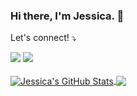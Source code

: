### Hi there, I'm Jessica. 👋

Let's connect! ⤵️
</p>

<p align="left">
  <a href="mailto:xjessicadao@gmail.com" alt="Gmail">
  <img src="https://img.shields.io/badge/-Gmail-FF0000?style=flat-square&labelColor=FF0000&logo=gmail&logoColor=white&link=xjessicadao@gmail.com" /></a>

  <a href="https://www.linkedin.com/in/jessicamdao/" alt="Linkedin">
  <img src="https://img.shields.io/badge/-Linkedin-0e76a8?style=flat-square&logo=Linkedin&logoColor=white&link=https://www.linkedin.com/in/jessicamdao/" /></a>
<br/>
<br/>
<a href="https://github.com/jessicadao/jessicadao">
  <img align="center" src="https://github-readme-stats.vercel.app/api?username=jessicadao&show_icons=true&line_height=18&count_private=true&title_color=EED3C0&text_color=ffffff&icon_color=DDBEA9&bg_color=000000" alt="Jessica's GitHub Stats" />
</a>
<a href="https://github.com/jessicadao/jessicadao">
  <img align="center" src="https://github-readme-stats.vercel.app/api/top-langs/?username=jessicadao&layout=compact&hide=java,html&title_color=EED3C0&text_color=ffffff&icon_color=DDBEA9&bg_color=000000" />
</a>  
<!--
**JessicaDao/jessicadao** is a ✨ _special_ ✨ repository because its `README.md` (this file) appears on your GitHub profile.

Here are some ideas to get you started:

- 🔭 I’m currently working on ...
- 🌱 I’m currently learning ...
- 👯 I’m looking to collaborate on ...
- 🤔 I’m looking for help with ...
- 💬 Ask me about ...
- 📫 How to reach me: ...
- 😄 Pronouns: ...
- ⚡ Fun fact: ...
-->
